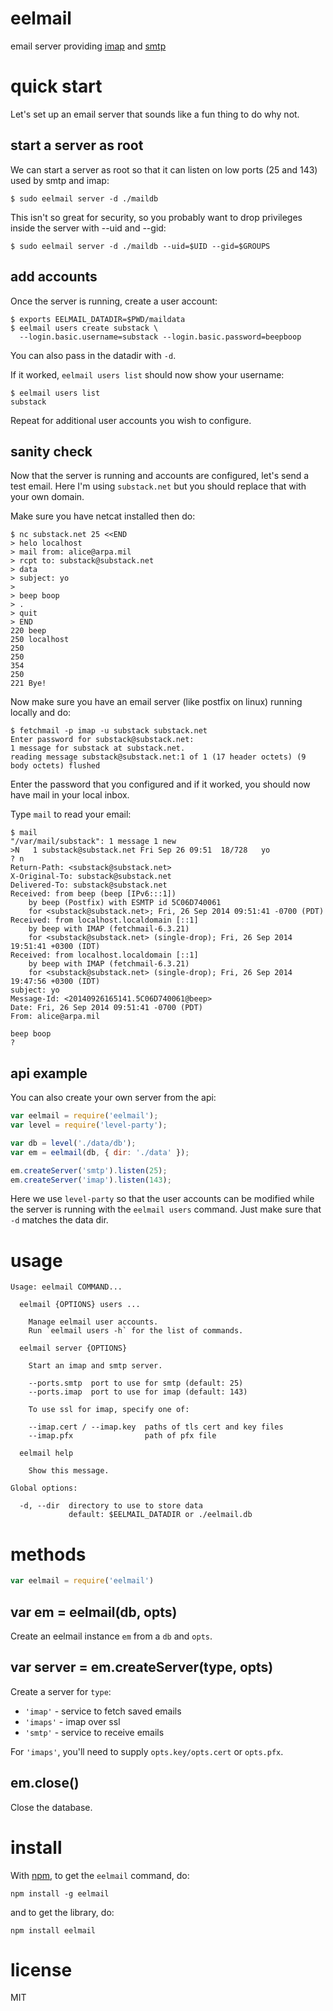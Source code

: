 # eelmail

email server providing [imap](http://www.faqs.org/rfcs/rfc3501.html)
and [smtp](http://www.faqs.org/rfcs/rfc821.html)

# quick start

Let's set up an email server that sounds like a fun thing to do why not.

## start a server as root

We can start a server as root so that it can listen on low ports (25 and 143)
used by smtp and imap:

```
$ sudo eelmail server -d ./maildb
```

This isn't so great for security, so you probably want to drop privileges
inside the server with --uid and --gid:

```
$ sudo eelmail server -d ./maildb --uid=$UID --gid=$GROUPS
```

## add accounts

Once the server is running, create a user account:

```
$ exports EELMAIL_DATADIR=$PWD/maildata
$ eelmail users create substack \
  --login.basic.username=substack --login.basic.password=beepboop
```

You can also pass in the datadir with `-d`.

If it worked, `eelmail users list` should now show your username:

```
$ eelmail users list
substack
```

Repeat for additional user accounts you wish to configure.

## sanity check

Now that the server is running and accounts are configured, let's send a test
email. Here I'm using `substack.net` but you should replace that with your own domain.

Make sure you have netcat installed then do:

```
$ nc substack.net 25 <<END
> helo localhost
> mail from: alice@arpa.mil
> rcpt to: substack@substack.net
> data
> subject: yo
> 
> beep boop
> .
> quit
> END
220 beep
250 localhost
250
250
354
250
221 Bye!
```

Now make sure you have an email server (like postfix on linux) running locally and do:

```
$ fetchmail -p imap -u substack substack.net
Enter password for substack@substack.net: 
1 message for substack at substack.net.
reading message substack@substack.net:1 of 1 (17 header octets) (9 body octets) flushed
```

Enter the password that you configured and if it worked, you should now have
mail in your local inbox.

Type `mail` to read your email:

```
$ mail
"/var/mail/substack": 1 message 1 new
>N   1 substack@substack.net Fri Sep 26 09:51  18/728   yo
? n
Return-Path: <substack@substack.net>
X-Original-To: substack@substack.net
Delivered-To: substack@substack.net
Received: from beep (beep [IPv6:::1])
    by beep (Postfix) with ESMTP id 5C06D740061
    for <substack@substack.net>; Fri, 26 Sep 2014 09:51:41 -0700 (PDT)
Received: from localhost.localdomain [::1]
    by beep with IMAP (fetchmail-6.3.21)
    for <substack@substack.net> (single-drop); Fri, 26 Sep 2014 19:51:41 +0300 (IDT)
Received: from localhost.localdomain [::1]
    by beep with IMAP (fetchmail-6.3.21)
    for <substack@substack.net> (single-drop); Fri, 26 Sep 2014 19:47:56 +0300 (IDT)
subject: yo
Message-Id: <20140926165141.5C06D740061@beep>
Date: Fri, 26 Sep 2014 09:51:41 -0700 (PDT)
From: alice@arpa.mil

beep boop
? 
```

## api example

You can also create your own server from the api:

``` js
var eelmail = require('eelmail');
var level = require('level-party');

var db = level('./data/db');
var em = eelmail(db, { dir: './data' });

em.createServer('smtp').listen(25);
em.createServer('imap').listen(143);
```

Here we use `level-party` so that the user accounts can be modified while the
server is running with the `eelmail users` command. Just make sure that `-d`
matches the data dir.

# usage

```
Usage: eelmail COMMAND...

  eelmail {OPTIONS} users ...

    Manage eelmail user accounts.
    Run `eelmail users -h` for the list of commands.

  eelmail server {OPTIONS}

    Start an imap and smtp server.

    --ports.smtp  port to use for smtp (default: 25)
    --ports.imap  port to use for imap (default: 143)

    To use ssl for imap, specify one of:

    --imap.cert / --imap.key  paths of tls cert and key files
    --imap.pfx                path of pfx file

  eelmail help

    Show this message.

Global options:

  -d, --dir  directory to use to store data
             default: $EELMAIL_DATADIR or ./eelmail.db

```

# methods

``` js
var eelmail = require('eelmail')
```

## var em = eelmail(db, opts)

Create an eelmail instance `em` from a `db` and `opts`.

## var server = em.createServer(type, opts)

Create a server for `type`:

* `'imap'` - service to fetch saved emails
* `'imaps'` - imap over ssl
* `'smtp'` - service to receive emails

For `'imaps'`, you'll need to supply `opts.key/opts.cert` or `opts.pfx`.

## em.close()

Close the database.

# install

With [npm](https://npmjs.org), to get the `eelmail` command, do:

```
npm install -g eelmail
```

and to get the library, do:

```
npm install eelmail
```

# license

MIT
